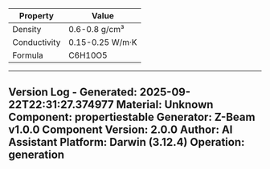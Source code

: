 | Property | Value |
|----------|-------|
| Density | 0.6-0.8 g/cm³ |
| Conductivity | 0.15-0.25 W/m·K |
| Formula | C6H10O5 |


---
Version Log - Generated: 2025-09-22T22:31:27.374977
Material: Unknown
Component: propertiestable
Generator: Z-Beam v1.0.0
Component Version: 2.0.0
Author: AI Assistant
Platform: Darwin (3.12.4)
Operation: generation
---